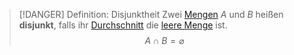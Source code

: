 > [!DANGER] Definition: Disjunktheit
> Zwei [Mengen](Menge.md) $A$ und $B$ heißen **disjunkt**, falls ihr [Durchschnitt](Operationen%20mit%20Mengen/Durchschnitt.md) die [leere Menge](Leere%20Menge.md) ist.
> $$A\cap B = \varnothing$$